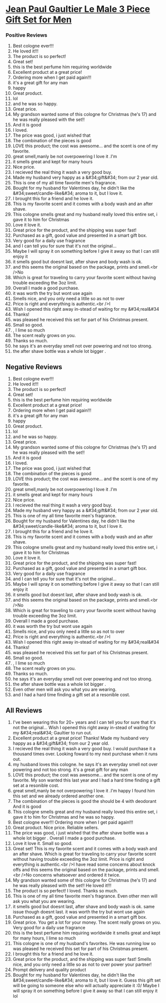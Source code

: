# [Jean Paul Gaultier Le Male 3 Piece Gift Set for Men](https://products.checkmycream.com/products/Jean-Paul-Gaultier-Le-Male-3-Piece-Gift-Set-for-Men.html)

### Positive Reviews

<ol>
      <li>Best cologne ever!!!</li>
      <li>He loved it!!!</li>
      <li>The product is so perfect!</li>
      <li>Great set!</li>
      <li>this is the best perfume him requiring worldwide</li>
      <li>Excellent product at a great price!</li>
      <li>Ordering more when I get paid again!!!</li>
      <li>it&#x27;s a great gift for any man</li>
      <li>happy</li>
      <li>Great product.  </li>
      <li>lol</li>
      <li>and he was so happy.</li>
      <li>Great price.</li>
      <li>My grandson wanted some of this cologne for Christmas (he&#x27;s 17) and he was really pleased with the set!!  </li>
      <li>And it is good</li>
      <li>I loved.</li>
      <li>The price was good, i just wished that</li>
      <li>The combination of the pieces is good</li>
      <li>LOVE this product; the cost was awesome... and the scent is one of my favorite.  </li>
      <li>great smell,manly be not overpowering I love it .I&#x27;m</li>
      <li>it smells great and kept for many hours</li>
      <li>Nice price.</li>
      <li>I recieved the real thing it wash a very good buy.</li>
      <li>Made my husband very happy as a &amp;#34;gift&amp;#34; from our 2 year old.</li>
      <li>This is one of my all time favorite men&#x27;s fragrance.</li>
      <li>Bought for my husband for Valentines day, he didn&#x27;t like the &amp;#34;sweet/candle-like&amp;#34; aroma to it, but I love it.  </li>
      <li>I brought this for  a friend and he love it.</li>
      <li>This is my favorite scent and it comes with a body wash and an after shave.</li>
      <li>This cologne smells great and my husband really loved this entire set, i gave it to him for Christmas</li>
      <li>Love it love it.</li>
      <li>Great price for the product, and the shipping was super fast!</li>
      <li>Purchased as a gift, good value and presented in a smart gift box.</li>
      <li>Very good for a daily use fragrance</li>
      <li>and I can tell you for sure that it&#x27;s not the original...</li>
      <li>Maybe I will spray it on something before I give it away so that I can still enjoy it</li>
      <li>it smells good but doesnt last, after shave and body wash is ok.</li>
      <li>and this seems the original based on the package, prints and smell.&lt;br /&gt;No</li>
      <li>Which is great for traveling to carry your favorite scent without having trouble exceeding the 3oz limit.</li>
      <li>Overall I made a good purchase.</li>
      <li>it was worth the try but wont use again</li>
      <li>Smells nice, and you only need a litlle so as not to over</li>
      <li>Price is right and everything is authentic.&lt;br /&gt;I</li>
      <li>Wish I opened this right away in-stead of waiting for my &amp;#34;real&amp;#34</li>
      <li>Thanks!</li>
      <li>was pleased he received this set for part of his Christmas present.</li>
      <li>Small so good.</li>
      <li>, I lime so much</li>
      <li>The scent really grows on you.</li>
      <li>Thanks so much.</li>
      <li>he says it&#x27;s an everyday smell not over powering and not too strong.</li>
      <li>the after shave bottle was a whole lot bigger .</li>
</ol>


<h2>Negative Reviews</h2>
<ol>
<li> Best cologne ever!!!</li>
<li> He loved it!!!</li>
<li> The product is so perfect!</li>
<li> Great set!</li>
<li> this is the best perfume him requiring worldwide</li>
<li> Excellent product at a great price!</li>
<li> Ordering more when I get paid again!!!</li>
<li> it&#x27;s a great gift for any man</li>
<li> happy</li>
<li> Great product.  </li>
<li> lol</li>
<li> and he was so happy.</li>
<li> Great price.</li>
<li> My grandson wanted some of this cologne for Christmas (he&#x27;s 17) and he was really pleased with the set!!  </li>
<li> And it is good</li>
<li> I loved.</li>
<li> The price was good, i just wished that</li>
<li> The combination of the pieces is good</li>
<li> LOVE this product; the cost was awesome... and the scent is one of my favorite.  </li>
<li> great smell,manly be not overpowering I love it .I&#x27;m</li>
<li> it smells great and kept for many hours</li>
<li> Nice price.</li>
<li> I recieved the real thing it wash a very good buy.</li>
<li> Made my husband very happy as a &amp;#34;gift&amp;#34; from our 2 year old.</li>
<li> This is one of my all time favorite men&#x27;s fragrance.</li>
<li> Bought for my husband for Valentines day, he didn&#x27;t like the &amp;#34;sweet/candle-like&amp;#34; aroma to it, but I love it.  </li>
<li> I brought this for  a friend and he love it.</li>
<li> This is my favorite scent and it comes with a body wash and an after shave.</li>
<li> This cologne smells great and my husband really loved this entire set, i gave it to him for Christmas</li>
<li> Love it love it.</li>
<li> Great price for the product, and the shipping was super fast!</li>
<li> Purchased as a gift, good value and presented in a smart gift box.</li>
<li> Very good for a daily use fragrance</li>
<li> and I can tell you for sure that it&#x27;s not the original...</li>
<li> Maybe I will spray it on something before I give it away so that I can still enjoy it</li>
<li> it smells good but doesnt last, after shave and body wash is ok.</li>
<li> and this seems the original based on the package, prints and smell.&lt;br /&gt;No</li>
<li> Which is great for traveling to carry your favorite scent without having trouble exceeding the 3oz limit.</li>
<li> Overall I made a good purchase.</li>
<li> it was worth the try but wont use again</li>
<li> Smells nice, and you only need a litlle so as not to over</li>
<li> Price is right and everything is authentic.&lt;br /&gt;I</li>
<li> Wish I opened this right away in-stead of waiting for my &amp;#34;real&amp;#34</li>
<li> Thanks!</li>
<li> was pleased he received this set for part of his Christmas present.</li>
<li> Small so good.</li>
<li> , I lime so much</li>
<li> The scent really grows on you.</li>
<li> Thanks so much.</li>
<li> he says it&#x27;s an everyday smell not over powering and not too strong.</li>
<li> the after shave bottle was a whole lot bigger .</li>
<li> Even other men will ask you what you are wearing.</li>
<li> and I had a hard time finding a gift set at a resonible cost.</li>
</ol>

<h2>All Reviews</h2>

<ol>
    <li> I&#x27;ve been wearing this for 20+ years and I can tell you for sure that it&#x27;s not the original... Wish I opened this right away in-stead of waiting for my &amp;#34;real&amp;#34; Gaultier to run out.</li>
    <li> Excellent product at a great price! Thanks! Made my husband very happy as a &amp;#34;gift&amp;#34; from our 2 year old.</li>
    <li> I recieved the real thing it wash a very good buy. I would purchase it a thousand times over. Looking foward to my next purchase when it runs out.</li>
    <li> my husband loves this cologne. he says it&#x27;s an everyday smell not over powering and not too strong. it&#x27;s a great gift for any man</li>
    <li> LOVE this product; the cost was awesome... and the scent is one of my favorite.  My son wanted this last year and I had a hard time finding a gift set at a resonible cost.</li>
    <li> great smell,manly be not overpowering I love it .I&#x27;m happy I found him this set and we already ordered another one.</li>
    <li> The combination of the pieces is good the should be 4 with deodorant And it is good</li>
    <li> This cologne smells great and my husband really loved this entire set, i gave it to him for Christmas and he was so happy.</li>
    <li> Best cologne ever!!! Ordering more when I get paid again!!!</li>
    <li> Great product.  Nice price. Reliable sellers.</li>
    <li> The price was good, i just wished that the after shave bottle was a whole lot bigger . Overall I made a good purchase.</li>
    <li> Love it love it. Small so good.</li>
    <li> Great set! This is my favorite scent and it comes with a body wash and an after shave. Which is great for traveling to carry your favorite scent without having trouble exceeding the 3oz limit. Price is right and everything is authentic.&lt;br /&gt;I have read some concerns about knock offs and this seems the original based on the package, prints and smell.&lt;br /&gt;No concerns whatsoever and ordered it twice.</li>
    <li> My grandson wanted some of this cologne for Christmas (he&#x27;s 17) and he was really pleased with the set!!  He loved it!!!</li>
    <li> The product is so perfect! I loved. Thanks so much.</li>
    <li> This is one of my all time favorite men&#x27;s fragrance. Even other men will ask you what you are wearing.</li>
    <li> it smells good but doesnt last, after shave and body wash is ok. same issue though doesnt last. it was worth the try but wont use again</li>
    <li> Purchased as a gift, good value and presented in a smart gift box.</li>
    <li> Great price. You get a lot for your money. The scent really grows on you. Very good for a daily use fragrance</li>
    <li> this is the best perfume him requiring worldwide it smells great and kept for many hours, I lime so much</li>
    <li> This cologne is one of my husband&#x27;s favorites.  He was running low so was pleased he received this set for part of his Christmas present.</li>
    <li> I brought this for  a friend and he love it.</li>
    <li> Great price for the product, and the shipping was super fast! Smells nice, and you only need a litlle so as not to over power your partner!</li>
    <li> Prompt delivery and quality product</li>
    <li> Bought for my husband for Valentines day, he didn&#x27;t like the &amp;#34;sweet/candle-like&amp;#34; aroma to it, but I love it.  Guess this gift set will be going to someone else who will actually appreciate it :0/  Maybe I will spray it on something before I give it away so that I can still enjoy it lol</li>
</ol>




